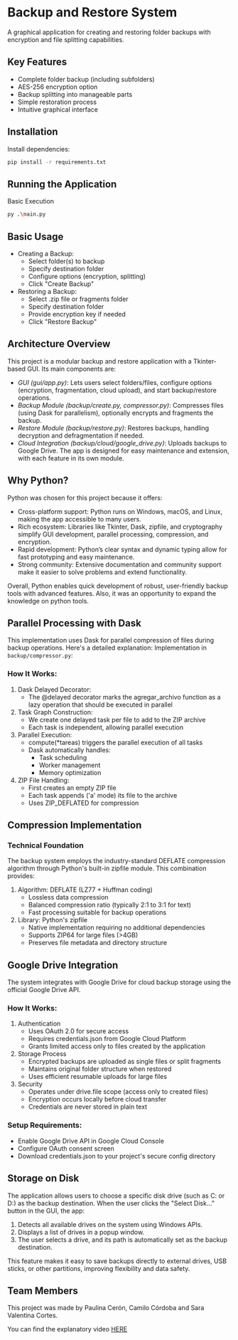 # Backup and Restore System
A graphical application for creating and restoring folder backups with encryption and file splitting capabilities.
## Key Features
- Complete folder backup (including subfolders)
- AES-256 encryption option
- Backup splitting into manageable parts
- Simple restoration process
- Intuitive graphical interface

## Installation
Install dependencies:
 ```bash
pip install -r requirements.txt
```

## Running the Application
Basic Execution
 ```bash
py .\main.py
```

## Basic Usage
- Creating a Backup:
   - Select folder(s) to backup
   - Specify destination folder
   - Configure options (encryption, splitting)
   - Click "Create Backup"
- Restoring a Backup:
   - Select .zip file or fragments folder
   - Specify destination folder
   - Provide encryption key if needed
   - Click "Restore Backup"

## Architecture Overview
This project is a modular backup and restore application with a Tkinter-based GUI. Its main components are:

- *GUI (gui/app.py)*: Lets users select folders/files, configure options (encryption, fragmentation, cloud upload), and start backup/restore operations.
- *Backup Module (backup/create.py, compressor.py)*: Compresses files (using Dask for parallelism), optionally encrypts and fragments the backup.
- *Restore Module (backup/restore.py)*: Restores backups, handling decryption and defragmentation if needed.
- *Cloud Integration (backup/cloud/google_drive.py)*: Uploads backups to Google Drive.
The app is designed for easy maintenance and extension, with each feature in its own module.

## Why Python?
Python was chosen for this project because it offers:

- Cross-platform support: Python runs on Windows, macOS, and Linux, making the app accessible to many users.
- Rich ecosystem: Libraries like Tkinter, Dask, zipfile, and cryptography simplify GUI development, parallel processing, compression, and encryption.
- Rapid development: Python’s clear syntax and dynamic typing allow for fast prototyping and easy maintenance.
- Strong community: Extensive documentation and community support make it easier to solve problems and extend functionality.

Overall, Python enables quick development of robust, user-friendly backup tools with advanced features. Also, it was an opportunity to expand the knowledge on python tools.

## Parallel Processing with Dask

This implementation uses Dask for parallel compression of files during backup operations. Here's a detailed explanation:
Implementation in ```backup/compressor.py```:

### How It Works:
1. Dask Delayed Decorator:
   - The @delayed decorator marks the agregar_archivo function as a lazy operation that should be executed in parallel
2. Task Graph Construction:
   - We create one delayed task per file to add to the ZIP archive
   - Each task is independent, allowing parallel execution
3. Parallel Execution:
   - compute(*tareas) triggers the parallel execution of all tasks
   - Dask automatically handles:
      - Task scheduling
      - Worker management
      - Memory optimization
4. ZIP File Handling:
   - First creates an empty ZIP file
   - Each task appends ('a' mode) its file to the archive
   - Uses ZIP_DEFLATED for compression

## Compression Implementation

### Technical Foundation
The backup system employs the industry-standard DEFLATE compression algorithm through Python's built-in zipfile module. This combination provides:

1. Algorithm: DEFLATE (LZ77 + Huffman coding)
   - Lossless data compression
   - Balanced compression ratio (typically 2:1 to 3:1 for text)
   - Fast processing suitable for backup operations
2. Library: Python's zipfile
   - Native implementation requiring no additional dependencies
   - Supports ZIP64 for large files (>4GB)
   - Preserves file metadata and directory structure

## Google Drive Integration

The system integrates with Google Drive for cloud backup storage using the official Google Drive API.

### How It Works:
1. Authentication
   - Uses OAuth 2.0 for secure access
   - Requires credentials.json from Google Cloud Platform
   - Grants limited access only to files created by the application
2. Storage Process
   - Encrypted backups are uploaded as single files or split fragments
   - Maintains original folder structure when restored
   - Uses efficient resumable uploads for large files
3. Security
   - Operates under drive.file scope (access only to created files)
   - Encryption occurs locally before cloud transfer
   - Credentials are never stored in plain text
### Setup Requirements:
- Enable Google Drive API in Google Cloud Console
- Configure OAuth consent screen
- Download credentials.json to your project's secure config directory

## Storage on Disk

The application allows users to choose a specific disk drive (such as C: or D:\) as the backup destination. When the user clicks the "Select Disk..." button in the GUI, the app:
1. Detects all available drives on the system using Windows APIs.
2. Displays a list of drives in a popup window.
3. The user selects a drive, and its path is automatically set as the backup destination.

This feature makes it easy to save backups directly to external drives, USB sticks, or other partitions, improving flexibility and data safety.

## Team Members
This project was made by Paulina Cerón, Camilo Córdoba and Sara Valentina Cortes.

You can find the explanatory video [HERE](https://eafit-my.sharepoint.com/:v:/g/personal/pceronm_eafit_edu_co/EZBvRZwr0ApEuAl-XLwknbUBLbwQTF39aGMYifFNp0ZYKg?e=h3C3ZG&nav=eyJyZWZlcnJhbEluZm8iOnsicmVmZXJyYWxBcHAiOiJTdHJlYW1XZWJBcHAiLCJyZWZlcnJhbFZpZXciOiJTaGFyZURpYWxvZy1MaW5rIiwicmVmZXJyYWxBcHBQbGF0Zm9ybSI6IldlYiIsInJlZmVycmFsTW9kZSI6InZpZXcifX0%3D)

